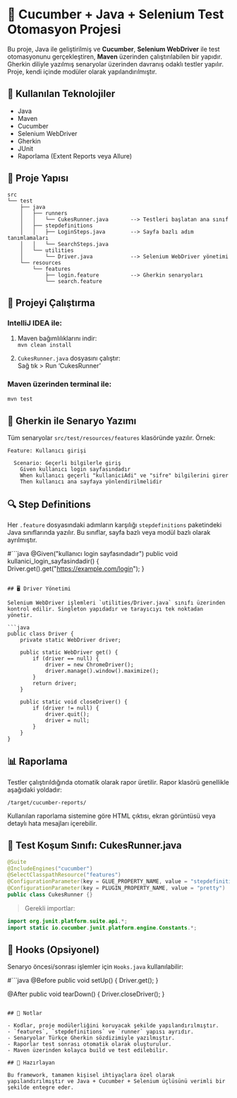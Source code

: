 # 🥒 Cucumber + Java + Selenium Test Otomasyon Projesi

Bu proje, Java ile geliştirilmiş ve **Cucumber**, **Selenium WebDriver** ile test otomasyonunu gerçekleştiren, **Maven** üzerinden çalıştırılabilen bir yapıdır. Gherkin diliyle yazılmış senaryolar üzerinden davranış odaklı testler yapılır. Proje, kendi içinde modüler olarak yapılandırılmıştır.

## 🔧 Kullanılan Teknolojiler

- Java
- Maven
- Cucumber
- Selenium WebDriver
- Gherkin
- JUnit
- Raporlama (Extent Reports veya Allure)

## 📁 Proje Yapısı

```
src
└── test
    ├── java
    │   ├── runners
    │   │   └── CukesRunner.java       --> Testleri başlatan ana sınıf
    │   ├── stepdefinitions
    │   │   ├── LoginSteps.java        --> Sayfa bazlı adım tanımlamaları
    │   │   └── SearchSteps.java
    │   └── utilities
    │       └── Driver.java            --> Selenium WebDriver yönetimi
    └── resources
        └── features
            ├── login.feature          --> Gherkin senaryoları
            └── search.feature
```

## 🚀 Projeyi Çalıştırma

### IntelliJ IDEA ile:

1. Maven bağımlılıklarını indir:  
   `mvn clean install`

2. `CukesRunner.java` dosyasını çalıştır:  
   Sağ tık > Run ‘CukesRunner’

### Maven üzerinden terminal ile:

```bash
mvn test
```

## 📝 Gherkin ile Senaryo Yazımı

Tüm senaryolar `src/test/resources/features` klasöründe yazılır. Örnek:

```gherkin
Feature: Kullanıcı girişi

  Scenario: Geçerli bilgilerle giriş
    Given kullanıcı login sayfasındadır
    When kullanıcı geçerli "kullaniciAdi" ve "sifre" bilgilerini girer
    Then kullanıcı ana sayfaya yönlendirilmelidir
```

## 🔍 Step Definitions

Her `.feature` dosyasındaki adımların karşılığı `stepdefinitions` paketindeki Java sınıflarında yazılır. Bu sınıflar, sayfa bazlı veya modül bazlı olarak ayrılmıştır.

#```java
@Given("kullanıcı login sayfasındadır")
public void kullanici_login_sayfasindadir() {
    Driver.get().get("https://example.com/login");
}
```#

## 🖥️ Driver Yönetimi

Selenium WebDriver işlemleri `utilities/Driver.java` sınıfı üzerinden kontrol edilir. Singleton yapıdadır ve tarayıcıyı tek noktadan yönetir.

```java
public class Driver {
    private static WebDriver driver;

    public static WebDriver get() {
        if (driver == null) {
            driver = new ChromeDriver();
            driver.manage().window().maximize();
        }
        return driver;
    }

    public static void closeDriver() {
        if (driver != null) {
            driver.quit();
            driver = null;
        }
    }
}
```

## 📊 Raporlama

Testler çalıştırıldığında otomatik olarak rapor üretilir. Rapor klasörü genellikle aşağıdaki yoldadır:

```
/target/cucumber-reports/
```

Kullanılan raporlama sistemine göre HTML çıktısı, ekran görüntüsü veya detaylı hata mesajları içerebilir.

## 🧪 Test Koşum Sınıfı: CukesRunner.java

```java
@Suite
@IncludeEngines("cucumber")
@SelectClasspathResource("features")
@ConfigurationParameter(key = GLUE_PROPERTY_NAME, value = "stepdefinitions")
@ConfigurationParameter(key = PLUGIN_PROPERTY_NAME, value = "pretty")
public class CukesRunner {}
```

> Gerekli importlar:

```java
import org.junit.platform.suite.api.*;
import static io.cucumber.junit.platform.engine.Constants.*;
```

## 🔄 Hooks (Opsiyonel)

Senaryo öncesi/sonrası işlemler için `Hooks.java` kullanılabilir:

#```java
@Before
public void setUp() {
    Driver.get();
}

@After
public void tearDown() {
    Driver.closeDriver();
}
```

## 📌 Notlar

- Kodlar, proje modülerliğini koruyacak şekilde yapılandırılmıştır.
- `features`, `stepdefinitions` ve `runner` yapısı ayrıdır.
- Senaryolar Türkçe Gherkin sözdizimiyle yazılmıştır.
- Raporlar test sonrası otomatik olarak oluşturulur.
- Maven üzerinden kolayca build ve test edilebilir.

## 👤 Hazırlayan

Bu framework, tamamen kişisel ihtiyaçlara özel olarak yapılandırılmıştır ve Java + Cucumber + Selenium üçlüsünü verimli bir şekilde entegre eder.